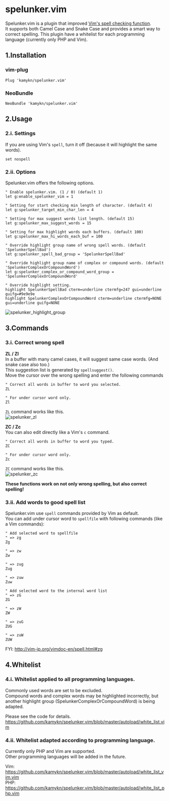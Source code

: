 # spelunker.vim
Spelunker.vim is a plugin that improved [Vim's spell checking function](https://vim-jp.org/vimdoc-en/options.html#'spell').  
It supports both Camel Case and Snake Case and provides a smart way to correct spelling.
This plugin have a whitelist for each programming language (currently only PHP and Vim).

## 1.Installation
### vim-plug
```
Plug 'kamykn/spelunker.vim'
```

### NeoBundle
```
NeoBundle 'kamykn/spelunker.vim'
```

## 2.Usage
### 2.i. Settings
If you are using Vim's `spell`, turn it off (because it will highlight the same words).

```
set nospell
```

### 2.ii. Options
Spelunker.vim offers the following options.

```
" Enable spelunker.vim. (1 / 0) (default 1)
let g:enable_spelunker_vim = 1

" Setting for start checking min length of character. (default 4)
let g:spelunker_target_min_char_len = 4

" Setting for max suggest words list length. (default 15)
let g:spelunker_max_suggest_words = 15

" Setting for max highlight words each buffers. (default 100)
let g:spelunker_max_hi_words_each_buf = 100

" Override highlight group name of wrong spell words. (default 'SpelunkerSpellBad')
let g:spelunker_spell_bad_group = 'SpelunkerSpellBad'

" Override highlight group name of complex or compound words. (default 'SpelunkerComplexOrCompoundWord')
let g:spelunker_complex_or_compound_word_group = 'SpelunkerComplexOrCompoundWord'

" Override highlight setting.
highlight SpelunkerSpellBad cterm=underline ctermfg=247 gui=underline guifg=#9e9e9e
highlight SpelunkerComplexOrCompoundWord cterm=underline ctermfg=NONE gui=underline guifg=NONE
```

![spelunker_highlight_group](https://user-images.githubusercontent.com/7608231/48882590-71e57600-ee5e-11e8-9b1a-16191c1ac3b9.png)

## 3.Commands
### 3.i. Correct wrong spell

**ZL / Zl**  
In a buffer with many camel cases, it will suggest same case words. (And snake case also too.)  
This suggestion list is generated by `spellsuggest()`.  
Move the cursor over the wrong spelling and enter the following commands

```
" Correct all words in buffer to word you selected.
ZL

" For under cursor word only.
Zl
```

`ZL` command works like this.  
![spelunker_zl](https://user-images.githubusercontent.com/7608231/48882608-89246380-ee5e-11e8-88e3-958b47353ddb.gif)

**ZC / Zc**  
You can also edit directly like a Vim's `c` command.

```
" Correct all words in buffer to word you typed.
ZC

" For under cursor word only.
Zc
```

`ZC` command works like this.  
![spelunker_zc](https://user-images.githubusercontent.com/7608231/48882594-7c077480-ee5e-11e8-83fe-68691bb13823.gif)

**These functions work on not only wrong spelling, but also correct spelling!**

### 3.ii. Add words to good spell list
Spelunker.vim use `spell` commands provided by Vim as default.  
You can add under cursor word to `spellfile` with following commands (like a Vim commands):

```
" Add selected word to spellfile
" => zg
Zg

" => zw
Zw

" => zug
Zug

" => zuw
Zuw

" Add selected word to the internal word list
" => zG
ZG

" => zW
ZW

" => zuG
ZUG

" => zuW
ZUW
```

FYI:
http://vim-jp.org/vimdoc-en/spell.html#zg

## 4.Whitelist
### 4.i. Whitelist applied to all programming languages.
Commonly used words are set to be excluded.  
Compound words and complex words may be highlighted incorrectly, but another highlight group (SpelunkerComplexOrCompoundWord) is being adapted.

Please see the code for details.  
https://github.com/kamykn/spelunker.vim/blob/master/autoload/white_list.vim

### 4.ii. Whitelist adapted according to programming language.
Currently only PHP and Vim are supported.  
Other programming languages will be added in the future.  

Vim: https://github.com/kamykn/spelunker.vim/blob/master/autoload/white_list_vim.vim  
PHP: https://github.com/kamykn/spelunker.vim/blob/master/autoload/white_list_php.vim  

